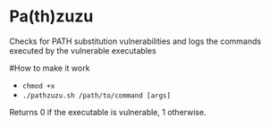 # Pa(th)zuzu
Checks for PATH substitution vulnerabilities and logs the commands executed by the vulnerable executables

#How to make it work
- `chmod +x`
- `./pathzuzu.sh /path/to/command [args]`

Returns 0 if the executable is vulnerable, 1 otherwise.
